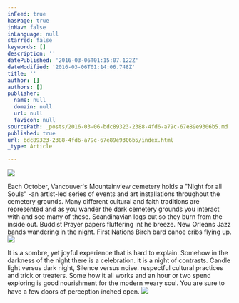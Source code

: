 ```yaml
---
inFeed: true
hasPage: true
inNav: false
inLanguage: null
starred: false
keywords: []
description: ''
datePublished: '2016-03-06T01:15:07.122Z'
dateModified: '2016-03-06T01:14:06.748Z'
title: ''
author: []
authors: []
publisher:
  name: null
  domain: null
  url: null
  favicon: null
sourcePath: _posts/2016-03-06-bdc89323-2388-4fd6-a79c-67e89e9306b5.md
published: true
url: bdc89323-2388-4fd6-a79c-67e89e9306b5/index.html
_type: Article

---
```

![](https://the-grid-user-content.s3-us-west-2.amazonaws.com/67b69fa8-da24-4b8b-953a-a3e1ae7279a4.jpg)

Each October, Vancouver's Mountainview cemetery holds a "Night for all Souls" -an artist-led series of events and art installations throughout the cemetery grounds. Many different cultural and faith traditions are represented and as you wander the dark cemetery grounds you interact with and see many of these. Scandinavian logs cut so they burn from the inside out. Buddist Prayer papers fluttering int he breeze. New Orleans Jazz bands wandering in the night. First Nations Birch bard canoe cribs flying up.
![](https://the-grid-user-content.s3-us-west-2.amazonaws.com/cefe483d-69c1-40e3-be51-6beedddb083e.jpg)

It is a sombre, yet joyful experience that is hard to explain. Somehow in the darkness of the night there is a celebration. it is a night of contrasts. Candle light versus dark night, Silence versus noise. respectful cultural practices and trick or treaters. Some how it all works and an hour or two spend exploring is good nourishment for the modern weary soul. You are sure to have a few doors of perception inched open.
![](https://the-grid-user-content.s3-us-west-2.amazonaws.com/adf447ac-4a00-4525-a891-2f900b2608ca.jpg)